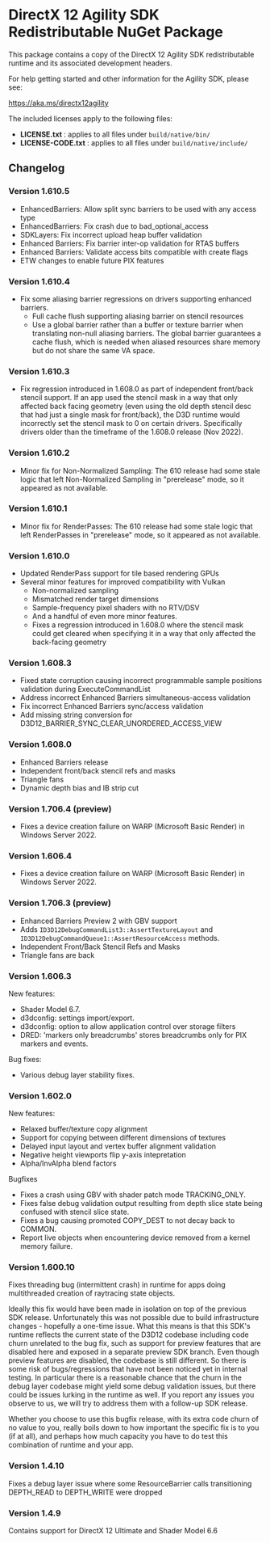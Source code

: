 # DirectX 12 Agility SDK Redistributable NuGet Package

This package contains a copy of the DirectX 12 Agility SDK redistributable runtime and its associated development headers. 

For help getting started and other information for the Agility SDK, please see:

https://aka.ms/directx12agility

The included licenses apply to the following files:

- **LICENSE.txt** : applies to all files under `build/native/bin/`
- **LICENSE-CODE.txt** : applies to all files under `build/native/include/`

## Changelog

### Version 1.610.5

- EnhancedBarriers: Allow split sync barriers to be used with any access type
- EnhancedBarriers: Fix crash due to bad_optional_access
- SDKLayers: Fix incorrect upload heap buffer validation
- Enhanced Barriers: Fix barrier inter-op validation for RTAS buffers
- Enhanced Barriers: Validate access bits compatible with create flags
- ETW changes to enable future PIX features

### Version 1.610.4

- Fix some aliasing barrier regressions on drivers supporting enhanced barriers.
  - Full cache flush supporting aliasing barrier on stencil resources
  - Use a global barrier rather than a buffer or texture barrier when translating non-null aliasing barriers. The global barrier guarantees a cache flush, which is needed when aliased resources share memory but do not share the same VA space.

### Version 1.610.3

- Fix regression introduced in 1.608.0 as part of independent front/back stencil support. 
  If an app used the stencil mask in a way that only affected back facing geometry (even 
  using the old depth stencil desc that had just a single mask for front/back), 
  the D3D runtime would incorrectly set the stencil mask to 0 on certain drivers. Specifically 
  drivers older than the timeframe of the 1.608.0 release (Nov 2022).

### Version 1.610.2

- Minor fix for Non-Normalized Sampling: The 610 release had some stale logic
  that left Non-Normalized Sampling in "prerelease" mode, so it appeared as not available.

### Version 1.610.1

- Minor fix for RenderPasses: The 610 release had some stale logic
  that left RenderPasses in "prerelease" mode, so it appeared as not available.

### Version 1.610.0

- Updated RenderPass support for tile based rendering GPUs
- Several minor features for improved compatibility with Vulkan
  - Non-normalized sampling
  - Mismatched render target dimensions
  - Sample-frequency pixel shaders with no RTV/DSV
  - And a handful of even more minor features.
  - Fixes a regression introduced in 1.608.0 where the stencil mask could get cleared
    when specifying it in a way that only affected the back-facing geometry
  
### Version 1.608.3

- Fixed state corruption causing incorrect programmable sample positions validation during ExecuteCommandList
- Address incorrect Enhanced Barriers simultaneous-access validation
- Fix incorrect Enhanced Barriers sync/access validation
- Add missing string conversion for D3D12_BARRIER_SYNC_CLEAR_UNORDERED_ACCESS_VIEW

### Version 1.608.0

* Enhanced Barriers release
* Independent front/back stencil refs and masks 
* Triangle fans 
* Dynamic depth bias and IB strip cut 
  
### Version 1.706.4 (preview)

- Fixes a device creation failure on WARP (Microsoft Basic Render) in Windows Server 2022.

### Version 1.606.4

- Fixes a device creation failure on WARP (Microsoft Basic Render) in Windows Server 2022.

### Version 1.706.3 (preview)

- Enhanced Barriers Preview 2 with GBV support
- Adds `ID3D12DebugCommandList3::AssertTextureLayout` and ` ID3D12DebugCommandQueue1::AssertResourceAccess` methods. 
- Independent Front/Back Stencil Refs and Masks 
- Triangle fans are back

### Version 1.606.3

New features:

- Shader Model 6.7.
- d3dconfig: settings import/export.
- d3dconfig: option to allow application control over storage filters
- DRED: 'markers only breadcrumbs' stores breadcrumbs only for PIX markers and events.

Bug fixes:

- Various debug layer stability fixes.

### Version 1.602.0

New features:

- Relaxed buffer/texture copy alignment
- Support for copying between different dimensions of textures
- Delayed input layout and vertex buffer alignment validation
- Negative height viewports flip y-axis intepretation
- Alpha/InvAlpha blend factors

Bugfixes

- Fixes a crash using GBV with shader patch mode TRACKING_ONLY. 
- Fixes false debug validation output resulting from depth slice state being confused with stencil slice state. 
- Fixes a bug causing promoted COPY_DEST to not decay back to COMMON. 
- Report live objects when encountering device removed from a kernel memory failure.  
  
### Version 1.600.10

Fixes threading bug (intermittent crash) in runtime for apps doing multithreaded creation of raytracing state objects.

Ideally this fix would have been made in isolation on top of the previous SDK release.   Unfortunately this was not possible due to build infrastructure changes - hopefully a one-time issue.  What this means is that this SDK's runtime reflects the current state of the D3D12 codebase including code churn unrelated to the bug fix, such as support for preview features that are disabled here and exposed in a separate preview SDK branch.  Even though preview features are disabled, the codebase is still different.  So there is some risk of bugs/regressions that have not been noticed yet in internal testing.  In particular there is a reasonable chance that the churn in the debug layer codebase might yield some debug validation issues, but there could be issues lurking in the runtime as well.  If you report any issues you observe to us, we will try to address them with a follow-up SDK release.

Whether you choose to use this bugfix release, with its extra code churn of no value to you, really boils down to how important the specific fix is to you (if at all), and perhaps how much capacity you have to do test this combination of runtime and your app.

### Version 1.4.10 

Fixes a debug layer issue where some ResourceBarrier calls transitioning DEPTH_READ to DEPTH_WRITE were dropped

### Version 1.4.9

Contains support for DirectX 12 Ultimate and Shader Model 6.6
